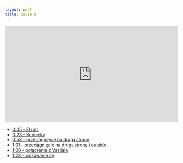 ```yaml
---
layout: post
title: Salsa 8
---
```


<iframe id="zajecia8" width="560" height="315" src="https://www.youtube.com/embed/OGKWiEM68ac?enablejsapi=1&origin=https://mnocon.github.io" frameborder="0" enablejsapi="1" allowfullscreen></iframe>

<ul>

<li><a href="#" onclick="playerSeekTo('zajecia8', 5); return false;">0:05 - El uno</a>  </li>
<li><a href="#" onclick="playerSeekTo('zajecia8', 23); return false;">0:23 - Kentucky</a>  </li>
<li><a href="#" onclick="playerSeekTo('zajecia8', 53); return false;">0:53 - przeciągnięcie na drugą stronę</li>
<li><a href="#" onclick="playerSeekTo('zajecia8', 61); return false;">1:01 - przeciągnięcie na drugą stronę i outside</li>
<li><a href="#" onclick="playerSeekTo('zajecia8', 68); return false;">1:08 - połączenie z Vasilala</li>
<li><a href="#" onclick="playerSeekTo('zajecia8', 83); return false;">1:23 - wczuwanie sę</li>
</ul>